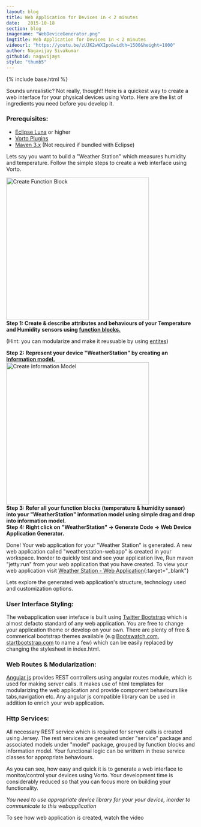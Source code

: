 ```yaml
---
layout: blog
title: Web Application for Devices in < 2 minutes
date:   2015-10-18
section: blog
imagename: "WebDeviceGenerator.png"
imgtitle: Web Application for Devices in < 2 minutes
videourl: "https://youtu.be/zUJK2wWXIpo&width=1500&height=1000"
author: Nagavijay Sivakumar
githubid: nagavijays
style: "thumb5"
---
```

{% include base.html %}

Sounds unrealistic? Not really, though!! Here is a quickest way to create a web interface for your physical devices
using Vorto. Here are the list of ingredients you need before you develop it.

<!--more-->

### Prerequisites:
- [Eclipse Luna] or higher
- [Vorto Plugins]
- [Maven 3.x]  (Not required if bundled with Eclipse)

Lets say you want to build a "Weather Station" which measures humidity and temperature. Follow the simple steps to create a web interface using Vorto.


<div class="blogstep">
  <div class="blogpicture">
  <a href="https://youtu.be/HUljUdg4PpU&width=1500&height=1000" rel="prettyPhoto" title="Create a Function Block">
    <img alt="Create Function Block" class="noshadow" src="{{$base}}/img/blogpics/CreateFunctionBlock.gif" width="380" alt="Create a Function Block" >
  </a>
  </div>
  <div class="blogtext">
    <strong>Step 1: Create & describe attributes and behaviours of your Temperature and Humidity sensors
    using <a href="{{base}}/documentation/editors/functionblock.html#defining-a-function-block">function blocks.</a></strong>
    <p>
    (Hint: you can modularize and make it reusuable by using <a href="{{base}}/documentation/editors/datatype.html">entites</a>)
    </p>
  </div>
  <div class="clear">
  </div>
</div>

<div class="blogstep">
  <div class="blogtext">
    <strong>Step 2: Represent your device "WeatherStation" by creating an
    <a href="{{base}}/documentation/editors/information-model.html#defining-an-information-model">Information model.</a></strong>
  </div>
  <div class="clear">
  </div>
</div>

<div class="blogstep">
  <div class="blogpicture">
  <a href="https://youtu.be/SsDBns6MBf0&width=1500&height=1000" rel="prettyPhoto" title="Create a Information Model">
    <img alt="Create Information Model" class="noshadow" src="{{$base}}/img/blogpics/InformationModel.gif" width="380" alt="Create a Information Model">
  </a>
  </div>
  <div class="blogtext">
    <strong>Step 3: Refer all your function blocks (temperature & humidity sensor) into your "WeatherStation" information model
    using simple drag and drop into information model.</strong>
  </div>
  <div class="clear">
  </div>
</div>

<div class="blogstep">
  <div class="blogtext">
    <strong>Step 4: Right click on "WeatherStation" -> Generate Code -> Web Device Application Generator.</strong>
  </div>
  <div class="clear">
  </div>
</div>


Done! Your web application for your "Weather Station" is generated. A new web application called "weatherstation-webapp" is created in your workspace. Inorder to quickly test and see your application live, Run maven "jetty:run" from your web application that you have created. To view your web application visit
[Weather Station - Web Application](http://localhost:8080/weatherstation-webapp){:target="_blank"}


Lets explore the generated web application's structure, technology used and customization options.

### User Interface Styling:

The webapplication user inteface is built using [Twitter Bootstrap]  which is almost defacto standard of any web application. You are free to change your application theme or develop on your own. There are plenty of free & commerical bootstrap themes available (e.g [Bootswatch.com], [startbootstrap.com] to name a few) which can be easily replaced by changing the stylesheet in index.html.

### Web Routes & Modularization:
[Angular js] provides REST controllers using angular routes module, which is used for making server calls. It makes use of  html templates for modularizing the web application and provide component behaviours like tabs,navigation etc. Any angular js compatible library can be used in addition to enrich your web application.

### Http Services:
All necessary REST service which is required for server calls is created using Jersey. The rest services are geneated under "service" package and associated models under "model" package, grouped by function blocks and information model. Your functional logic can be writtern in these service classes for appropriate behaviours.

As you can see, how easy and quick it is to generate a web interface to monitor/control your devices using Vorto. Your development time is considerably reduced so that you can focus more on building your functionality.

*You need to use appropriate device library for your your device, inorder to communicate to this webapplication*

To see how web application is created, watch the video  

[Eclipse Luna]: https://www.eclipse.org/
[Vorto Plugins]: https://www.eclipse.org/vorto/index.html
[Maven 3.x]: https://maven.apache.org/
[Twitter Bootstrap]: http://getbootstrap.com/
[Angular js]: https://angularjs.org/
[Bootswatch.com]: https://bootswatch.com/
[startbootstrap.com]: http://startbootstrap.com/
